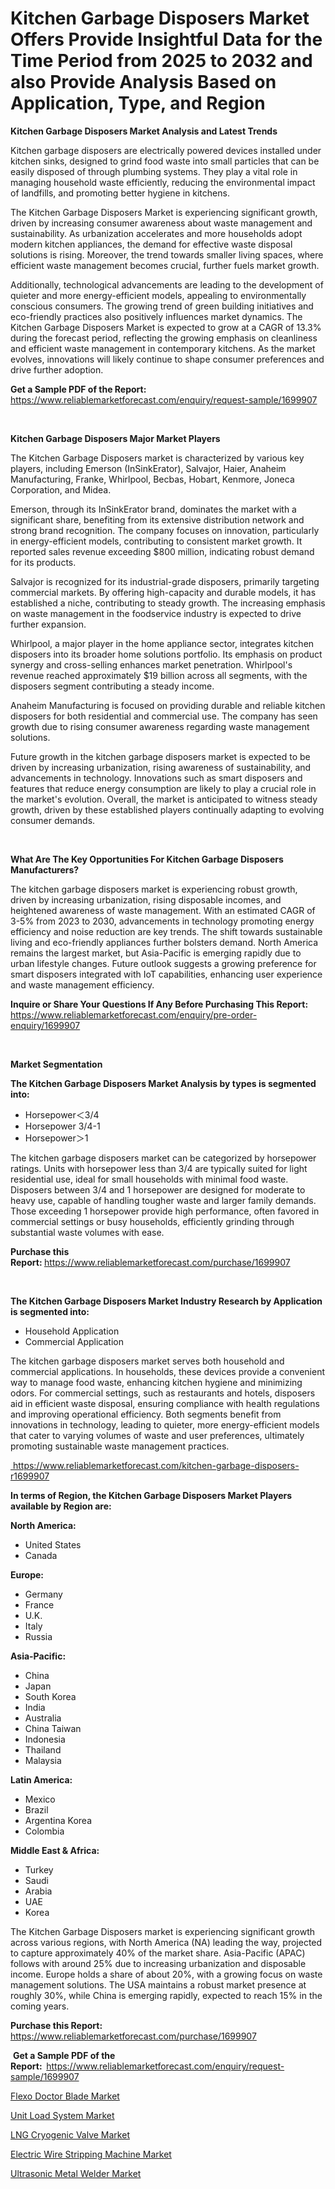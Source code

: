 <p><h1>Kitchen Garbage Disposers Market Offers Provide Insightful Data for the Time Period from 2025 to 2032 and also Provide Analysis Based on Application, Type, and Region</h1></p><p><strong>Kitchen Garbage Disposers Market Analysis and Latest Trends</strong></p>
<p><p>Kitchen garbage disposers are electrically powered devices installed under kitchen sinks, designed to grind food waste into small particles that can be easily disposed of through plumbing systems. They play a vital role in managing household waste efficiently, reducing the environmental impact of landfills, and promoting better hygiene in kitchens.</p><p>The Kitchen Garbage Disposers Market is experiencing significant growth, driven by increasing consumer awareness about waste management and sustainability. As urbanization accelerates and more households adopt modern kitchen appliances, the demand for effective waste disposal solutions is rising. Moreover, the trend towards smaller living spaces, where efficient waste management becomes crucial, further fuels market growth.</p><p>Additionally, technological advancements are leading to the development of quieter and more energy-efficient models, appealing to environmentally conscious consumers. The growing trend of green building initiatives and eco-friendly practices also positively influences market dynamics. The Kitchen Garbage Disposers Market is expected to grow at a CAGR of 13.3% during the forecast period, reflecting the growing emphasis on cleanliness and efficient waste management in contemporary kitchens. As the market evolves, innovations will likely continue to shape consumer preferences and drive further adoption.</p></p>
<p><strong>Get a Sample PDF of the Report:&nbsp;</strong> <a href="https://www.reliablemarketforecast.com/enquiry/request-sample/1699907?utm_campaign=2011&utm_medium=2&utm_source=Github&utm_content=ia&utm_term=27032025&utm_id=kitchen-garbage-disposers">https://www.reliablemarketforecast.com/enquiry/request-sample/1699907</a></p>
<p>&nbsp;</p>
<p><strong>Kitchen Garbage Disposers Major Market Players</strong></p>
<p><p>The Kitchen Garbage Disposers market is characterized by various key players, including Emerson (InSinkErator), Salvajor, Haier, Anaheim Manufacturing, Franke, Whirlpool, Becbas, Hobart, Kenmore, Joneca Corporation, and Midea. </p><p>Emerson, through its InSinkErator brand, dominates the market with a significant share, benefiting from its extensive distribution network and strong brand recognition. The company focuses on innovation, particularly in energy-efficient models, contributing to consistent market growth. It reported sales revenue exceeding $800 million, indicating robust demand for its products.</p><p>Salvajor is recognized for its industrial-grade disposers, primarily targeting commercial markets. By offering high-capacity and durable models, it has established a niche, contributing to steady growth. The increasing emphasis on waste management in the foodservice industry is expected to drive further expansion.</p><p>Whirlpool, a major player in the home appliance sector, integrates kitchen disposers into its broader home solutions portfolio. Its emphasis on product synergy and cross-selling enhances market penetration. Whirlpool's revenue reached approximately $19 billion across all segments, with the disposers segment contributing a steady income.</p><p>Anaheim Manufacturing is focused on providing durable and reliable kitchen disposers for both residential and commercial use. The company has seen growth due to rising consumer awareness regarding waste management solutions.</p><p>Future growth in the kitchen garbage disposers market is expected to be driven by increasing urbanization, rising awareness of sustainability, and advancements in technology. Innovations such as smart disposers and features that reduce energy consumption are likely to play a crucial role in the market's evolution. Overall, the market is anticipated to witness steady growth, driven by these established players continually adapting to evolving consumer demands.</p></p>
<p>&nbsp;</p>
<p><strong>What Are The Key Opportunities For Kitchen Garbage Disposers Manufacturers?</strong></p>
<p><p>The kitchen garbage disposers market is experiencing robust growth, driven by increasing urbanization, rising disposable incomes, and heightened awareness of waste management. With an estimated CAGR of 3-5% from 2023 to 2030, advancements in technology promoting energy efficiency and noise reduction are key trends. The shift towards sustainable living and eco-friendly appliances further bolsters demand. North America remains the largest market, but Asia-Pacific is emerging rapidly due to urban lifestyle changes. Future outlook suggests a growing preference for smart disposers integrated with IoT capabilities, enhancing user experience and waste management efficiency.</p></p>
<p><strong>Inquire or Share Your Questions If Any Before Purchasing This Report:</strong> <a href="https://www.reliablemarketforecast.com/enquiry/pre-order-enquiry/1699907?utm_campaign=2011&utm_medium=2&utm_source=Github&utm_content=ia&utm_term=27032025&utm_id=kitchen-garbage-disposers">https://www.reliablemarketforecast.com/enquiry/pre-order-enquiry/1699907</a></p>
<p>&nbsp;</p>
<p><strong>Market Segmentation</strong></p>
<p><strong>The Kitchen Garbage Disposers Market Analysis by types is segmented into:</strong></p>
<p><ul><li>Horsepower＜3/4</li><li>Horsepower 3/4-1</li><li>Horsepower＞1</li></ul></p>
<p><p>The kitchen garbage disposers market can be categorized by horsepower ratings. Units with horsepower less than 3/4 are typically suited for light residential use, ideal for small households with minimal food waste. Disposers between 3/4 and 1 horsepower are designed for moderate to heavy use, capable of handling tougher waste and larger family demands. Those exceeding 1 horsepower provide high performance, often favored in commercial settings or busy households, efficiently grinding through substantial waste volumes with ease.</p></p>
<p><strong>Purchase this Report:&nbsp;</strong><a href="https://www.reliablemarketforecast.com/purchase/1699907?utm_campaign=2011&utm_medium=2&utm_source=Github&utm_content=ia&utm_term=27032025&utm_id=kitchen-garbage-disposers">https://www.reliablemarketforecast.com/purchase/1699907</a></p>
<p>&nbsp;</p>
<p><strong>The Kitchen Garbage Disposers Market Industry Research by Application is segmented into:</strong></p>
<p><ul><li>Household Application</li><li>Commercial Application</li></ul></p>
<p><p>The kitchen garbage disposers market serves both household and commercial applications. In households, these devices provide a convenient way to manage food waste, enhancing kitchen hygiene and minimizing odors. For commercial settings, such as restaurants and hotels, disposers aid in efficient waste disposal, ensuring compliance with health regulations and improving operational efficiency. Both segments benefit from innovations in technology, leading to quieter, more energy-efficient models that cater to varying volumes of waste and user preferences, ultimately promoting sustainable waste management practices.</p></p>
<p><a href="https://www.reliablemarketforecast.com/kitchen-garbage-disposers-r1699907?utm_campaign=2011&utm_medium=2&utm_source=Github&utm_content=ia&utm_term=27032025&utm_id=kitchen-garbage-disposers">&nbsp;https://www.reliablemarketforecast.com/kitchen-garbage-disposers-r1699907</a></p>
<p><strong>In terms of Region, the Kitchen Garbage Disposers Market Players available by Region are:</strong></p>
<p>
    <p> <strong> North America: </strong>
        <ul>
            <li>United States</li>
            <li>Canada</li>
        </ul>
        </p> 
    <p> <strong> Europe: </strong>
        <ul>
            <li>Germany</li>
            <li>France</li>
            <li>U.K.</li>
            <li>Italy</li>
            <li>Russia</li>
        </ul>
        </p> 
    <p> <strong> Asia-Pacific: </strong>
        <ul>
            <li>China</li>
            <li>Japan</li>
            <li>South Korea</li>
            <li>India</li>
            <li>Australia</li>
            <li>China Taiwan</li>
            <li>Indonesia</li>
            <li>Thailand</li>
            <li>Malaysia</li>
        </ul>
        </p> 
    <p> <strong> Latin America: </strong>
        <ul>
            <li>Mexico</li>
            <li>Brazil</li>
            <li>Argentina Korea</li>
            <li>Colombia</li>
        </ul>
        </p> 
    <p> <strong> Middle East & Africa: </strong>
        <ul>
            <li>Turkey</li>
            <li>Saudi</li>
            <li>Arabia</li>
            <li>UAE</li>
            <li>Korea</li>
        </ul>
    </p>
    </p>
<p><p>The Kitchen Garbage Disposers market is experiencing significant growth across various regions, with North America (NA) leading the way, projected to capture approximately 40% of the market share. Asia-Pacific (APAC) follows with around 25% due to increasing urbanization and disposable income. Europe holds a share of about 20%, with a growing focus on waste management solutions. The USA maintains a robust market presence at roughly 30%, while China is emerging rapidly, expected to reach 15% in the coming years.</p></p>
<p><strong>Purchase this Report: </strong><a href="https://www.reliablemarketforecast.com/purchase/1699907?utm_campaign=2011&utm_medium=2&utm_source=Github&utm_content=ia&utm_term=27032025&utm_id=kitchen-garbage-disposers">https://www.reliablemarketforecast.com/purchase/1699907</a></p>
<p>&nbsp;<strong>Get a Sample PDF of the Report:&nbsp;&nbsp;</strong><a href="https://www.reliablemarketforecast.com/enquiry/request-sample/1699907?utm_campaign=2011&utm_medium=2&utm_source=Github&utm_content=ia&utm_term=27032025&utm_id=kitchen-garbage-disposers">https://www.reliablemarketforecast.com/enquiry/request-sample/1699907</a></p>
<p><strong></strong></p>
<p><p><a href="https://www.linkedin.com/pulse/flexo-doctor-blade-industry-resonance-55-amplification-across-domains-8lr9e?utm_campaign=2011&utm_medium=2&utm_source=Github&utm_content=ia&utm_term=27032025&utm_id=kitchen-garbage-disposers">Flexo Doctor Blade Market</a></p><p><a href="https://www.linkedin.com/pulse/growth-trajectory-unit-load-system-market-2025-2032-projected-kafje?utm_campaign=2011&utm_medium=2&utm_source=Github&utm_content=ia&utm_term=27032025&utm_id=kitchen-garbage-disposers">Unit Load System Market</a></p><p><a href="https://github.com/abbasgwiltke/Market-Research-Report-List-1/blob/main/lng-cryogenic-valve-market.md?utm_campaign=2011&utm_medium=2&utm_source=Github&utm_content=ia&utm_term=27032025&utm_id=kitchen-garbage-disposers">LNG Cryogenic Valve Market</a></p><p><a href="https://www.linkedin.com/pulse/comprehensive-analysis-electric-wire-stripping-machine-market-ktbqe?utm_campaign=2011&utm_medium=2&utm_source=Github&utm_content=ia&utm_term=27032025&utm_id=kitchen-garbage-disposers">Electric Wire Stripping Machine Market</a></p><p><a href="https://github.com/tauchzuazoli/Market-Research-Report-List-1/blob/main/ultrasonic-metal-welder-market.md?utm_campaign=2011&utm_medium=2&utm_source=Github&utm_content=ia&utm_term=27032025&utm_id=kitchen-garbage-disposers">Ultrasonic Metal Welder Market</a></p></p>